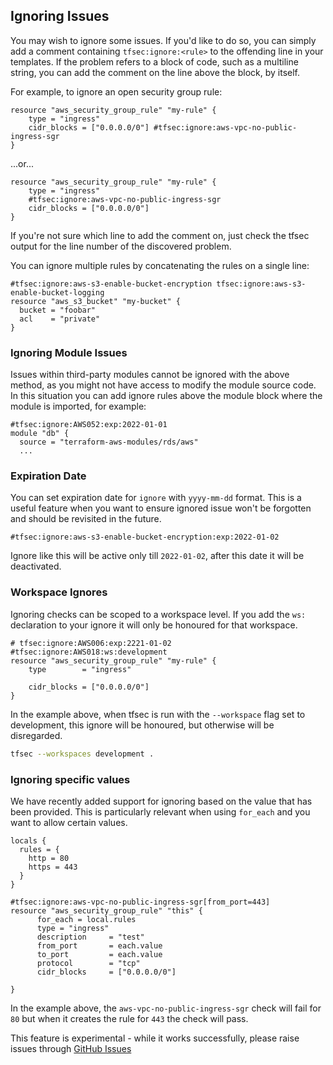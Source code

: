 ## Ignoring Issues

You may wish to ignore some issues. If you'd like to do so, you can
simply add a comment containing `tfsec:ignore:<rule>` to the offending
line in your templates. If the problem refers to a block of code, such
as a multiline string, you can add the comment on the line above the
block, by itself.

For example, to ignore an open security group rule:

```hcl
resource "aws_security_group_rule" "my-rule" {
    type = "ingress"
    cidr_blocks = ["0.0.0.0/0"] #tfsec:ignore:aws-vpc-no-public-ingress-sgr
}
```

...or...

```hcl
resource "aws_security_group_rule" "my-rule" {
    type = "ingress"
    #tfsec:ignore:aws-vpc-no-public-ingress-sgr
    cidr_blocks = ["0.0.0.0/0"]
}
```

If you're not sure which line to add the comment on, just check the
tfsec output for the line number of the discovered problem.

You can ignore multiple rules by concatenating the rules on a single line:

```hcl
#tfsec:ignore:aws-s3-enable-bucket-encryption tfsec:ignore:aws-s3-enable-bucket-logging
resource "aws_s3_bucket" "my-bucket" {
  bucket = "foobar"
  acl    = "private"
}
```

### Ignoring Module Issues

Issues within third-party modules cannot be ignored with the above method, as you might not have access to modify the module source code. In this situation you can add ignore rules above the module block where the module is imported, for example:

```hcl
#tfsec:ignore:AWS052:exp:2022-01-01
module "db" {
  source = "terraform-aws-modules/rds/aws"
  ...
```

### Expiration Date

You can set expiration date for `ignore` with `yyyy-mm-dd` format. This is a useful feature when you want to ensure ignored issue won't be forgotten and should be revisited in the future.

```
#tfsec:ignore:aws-s3-enable-bucket-encryption:exp:2022-01-02
```

Ignore like this will be active only till `2022-01-02`, after this date it will be deactivated.

### Workspace Ignores

Ignoring checks can be scoped to a workspace level. If you add the `ws:` declaration to your ignore it will only be honoured for that workspace.

```hcl
# tfsec:ignore:AWS006:exp:2221-01-02 #tfsec:ignore:AWS018:ws:development
resource "aws_security_group_rule" "my-rule" {
    type        = "ingress"

    cidr_blocks = ["0.0.0.0/0"]
}
```

In the example above, when tfsec is run with the `--workspace` flag set to development, this ignore will be honoured, but otherwise will be disregarded.

```bash
tfsec --workspaces development .
```

### Ignoring specific values

We have recently added support for ignoring based on the value that has been provided. This is particularly relevant when using `for_each` and you want to allow certain values.

```hcl
locals {
  rules = {
    http = 80
    https = 443
  }
}

#tfsec:ignore:aws-vpc-no-public-ingress-sgr[from_port=443]
resource "aws_security_group_rule" "this" {
      for_each = local.rules
      type = "ingress"
      description     = "test"
      from_port       = each.value
      to_port         = each.value
      protocol        = "tcp"
      cidr_blocks     = ["0.0.0.0/0"]

}
```

In the example above, the `aws-vpc-no-public-ingress-sgr` check will fail for `80` but when it creates the rule for `443` the check will pass.

This feature is experimental - while it works successfully, please raise issues through [GitHub Issues]

[Github Issues]: https://github.com/khulnasoft/tfsec/issues
